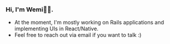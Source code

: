 ### Hi, I'm Wemi👋🏾.


<!--**moyela/moyela** is a ✨ _special_ ✨ repository because its `README.md` (this file) appears on your GitHub profile.-->
- At the moment, I'm mostly working on Rails applications and implementing UIs in React/Native.
- Feel free to reach out via email if you want to talk :)
